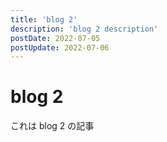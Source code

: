 ```yaml
---
title: 'blog 2'
description: 'blog 2 description'
postDate: 2022-07-05
postUpdate: 2022-07-06
---
```


# blog 2

これは blog 2 の記事
